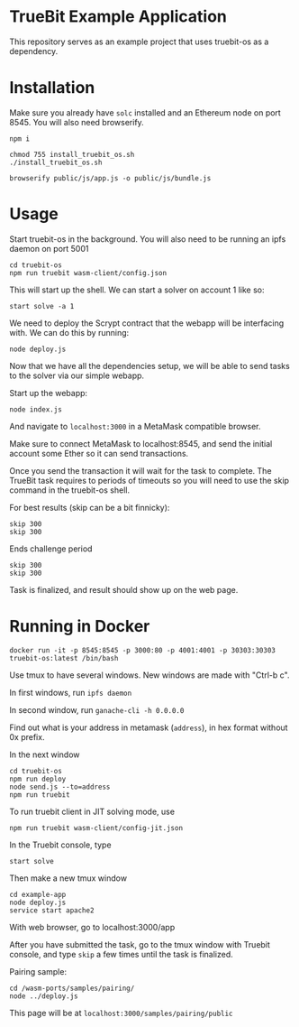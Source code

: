 # TrueBit Example Application

This repository serves as an example project that uses truebit-os as a dependency.

# Installation

Make sure you already have `solc` installed and an Ethereum node on port 8545. You will also need browserify.

```
npm i

chmod 755 install_truebit_os.sh
./install_truebit_os.sh

browserify public/js/app.js -o public/js/bundle.js
```

# Usage

Start truebit-os in the background. You will also need to be running an ipfs daemon on port 5001

```
cd truebit-os
npm run truebit wasm-client/config.json
```

This will start up the shell. We can start a solver on account 1 like so:
```
start solve -a 1
```

We need to deploy the Scrypt contract that the webapp will be interfacing with. We can do this by running:

```
node deploy.js
```

Now that we have all the dependencies setup,  we will be able to send tasks to the solver via our simple webapp.

Start up the webapp:
```
node index.js
```

And navigate to `localhost:3000` in a MetaMask compatible browser.

Make sure to connect MetaMask to localhost:8545, and send the initial account some Ether so it can send transactions.

Once you send the transaction it will wait for the task to complete. The TrueBit task requires to periods of timeouts so you will need to use the skip command in the truebit-os shell.

For best results (skip can be a bit finnicky):
```
skip 300
skip 300
```

Ends challenge period

```
skip 300
skip 300
```

Task is finalized, and result should show up on the web page.


# Running in Docker

```
docker run -it -p 8545:8545 -p 3000:80 -p 4001:4001 -p 30303:30303 truebit-os:latest /bin/bash
```

Use tmux to have several windows. New windows are made with "Ctrl-b c".

In first windows, run `ipfs daemon`

In second window, run `ganache-cli -h 0.0.0.0`

Find out what is your address in metamask (`address`), in hex format without 0x prefix.

In the next window
```
cd truebit-os
npm run deploy
node send.js --to=address
npm run truebit
```

To run truebit client in JIT solving mode, use
```
npm run truebit wasm-client/config-jit.json
```

In the Truebit console, type
```
start solve
```

Then make a new tmux window
```
cd example-app
node deploy.js
service start apache2
```

With web browser, go to localhost:3000/app

After you have submitted the task, go to the tmux window with Truebit console, and type
 `skip` a few times until the task is finalized.


Pairing sample:

```
cd /wasm-ports/samples/pairing/
node ../deploy.js
```

This page will be at `localhost:3000/samples/pairing/public`
